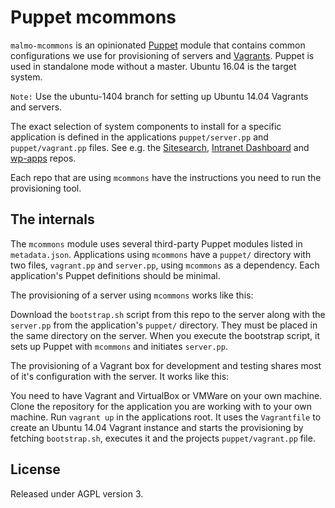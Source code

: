 # Puppet mcommons

`malmo-mcommons` is an opinionated [Puppet](https://puppetlabs.com/) module that contains common configurations we use for provisioning of servers and [Vagrants](https://www.vagrantup.com/). Puppet is used in standalone mode without a master. Ubuntu 16.04 is the target system.

`Note:` Use the ubuntu-1404 branch for setting up Ubuntu 14.04 Vagrants and servers.

The exact selection of system components to install for a specific application is defined in the applications `puppet/server.pp` and `puppet/vagrant.pp` files. See e.g. the [Sitesearch](https://github.com/malmostad/sitesearch), [Intranet Dashboard](https://github.com/malmostad/intranet-dashboard) and [wp-apps](https://github.com/malmostad/wp-apps) repos.

Each repo that are using `mcommons` have the instructions you need to run the provisioning tool.


## The internals
The `mcommons` module uses several third-party Puppet modules listed in `metadata.json`. Applications using `mcommons` have a `puppet/` directory with two files, `vagrant.pp` and `server.pp`, using `mcommons` as a dependency. Each application's Puppet definitions should be minimal.

The provisioning of a server using `mcommons` works like this:

Download the `bootstrap.sh` script from this repo to the server along with the `server.pp` from the application's `puppet/` directory. They must be placed in the same directory on the server. When you execute the bootstrap script, it sets up Puppet with `mcommons` and initiates `server.pp`.

The provisioning of a Vagrant box for development and testing shares most of it's configuration with the server. It works like this:

You need to have Vagrant and VirtualBox or VMWare on your own machine. Clone the repository for the application you are working with to your own machine. Run `vagrant up` in the applications root. It uses the `Vagrantfile` to create an Ubuntu 14.04 Vagrant instance and starts the provisioning by fetching `bootstrap.sh`, executes it and the projects `puppet/vagrant.pp` file.


## License
Released under AGPL version 3.
